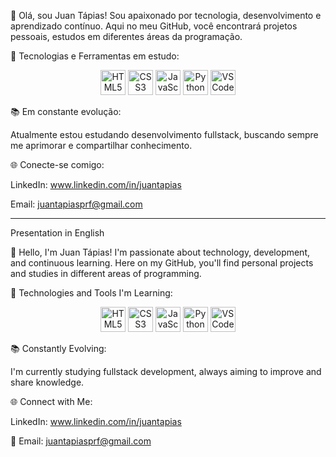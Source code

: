 👋 Olá, sou Juan Tápias!
Sou apaixonado por tecnologia, desenvolvimento e aprendizado contínuo. Aqui no meu GitHub, você encontrará projetos pessoais, estudos em diferentes áreas da programação.

🚀 Tecnologias e Ferramentas em estudo:

<p align="center"> <img src="https://cdn.jsdelivr.net/gh/devicons/devicon/icons/html5/html5-original.svg" width="40" alt="HTML5" /> <img src="https://cdn.jsdelivr.net/gh/devicons/devicon/icons/css3/css3-original.svg" width="40" alt="CSS3" /> <img src="https://cdn.jsdelivr.net/gh/devicons/devicon/icons/javascript/javascript-original.svg" width="40" alt="JavaScript" /> <img src="https://cdn.jsdelivr.net/gh/devicons/devicon/icons/python/python-original.svg" width="40" alt="Python" /> <img src="https://cdn.jsdelivr.net/gh/devicons/devicon/icons/vscode/vscode-original.svg" width="40" alt="VS Code" /> </p>

📚 Em constante evolução:

Atualmente estou estudando desenvolvimento fullstack, buscando sempre me aprimorar e compartilhar conhecimento.

🌐 Conecte-se comigo:

LinkedIn: www.linkedin.com/in/juantapias

Email: juantapiasprf@gmail.com

-------------------------------------------------------------------------------------------------------------------------

Presentation in English

👋 Hello, I'm Juan Tápias!
I'm passionate about technology, development, and continuous learning. Here on my GitHub, you'll find personal projects and studies in different areas of programming.

🚀 Technologies and Tools I'm Learning:

<p align="center"> <img src="https://cdn.jsdelivr.net/gh/devicons/devicon/icons/html5/html5-original.svg" width="40" alt="HTML5" /> <img src="https://cdn.jsdelivr.net/gh/devicons/devicon/icons/css3/css3-original.svg" width="40" alt="CSS3" /> <img src="https://cdn.jsdelivr.net/gh/devicons/devicon/icons/javascript/javascript-original.svg" width="40" alt="JavaScript" /> <img src="https://cdn.jsdelivr.net/gh/devicons/devicon/icons/python/python-original.svg" width="40" alt="Python" /> <img src="https://cdn.jsdelivr.net/gh/devicons/devicon/icons/vscode/vscode-original.svg" width="40" alt="VS Code" /> </p>

📚 Constantly Evolving:

I'm currently studying fullstack development, always aiming to improve and share knowledge.

🌐 Connect with Me:

LinkedIn: www.linkedin.com/in/juantapias

📧 Email: juantapiasprf@gmail.com
<!--
**juanptapias/juanptapias** is a ✨ _special_ ✨ repository because its `README.md` (this file) appears on your GitHub profile.

Here are some ideas to get you started:

- 🔭 I’m currently working on ...
- 🌱 I’m currently learning ...
- 👯 I’m looking to collaborate on ...
- 🤔 I’m looking for help with ...
- 💬 Ask me about ...
- 📫 How to reach me: ...
- 😄 Pronouns: ...
- ⚡ Fun fact: ...
-->
